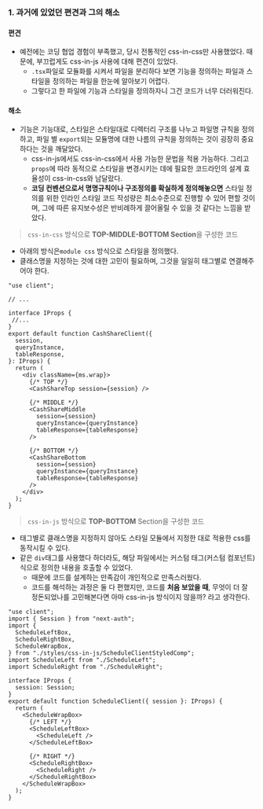### 1. 과거에 있었던 편견과 그의 해소
#### 편견
- 예전에는 코딩 협업 경험이 부족했고, 당시 전통적인 css-in-css만 사용했었다. 때문에, 부끄럽게도 css-in-js 사용에 대해 편견이 있었다.
	- `.tsx`파일로 모듈화를 시켜서 파일을 분리하다 보면 기능을 정의하는 파일과 스타일을 정의하는 파일을 한눈에 알아보기 어렵다.
	- 그렇다고 한 파일에 기능과 스타일을 정의하자니 그건 코드가 너무 더러워진다.

#### 해소
- 기능은 기능대로, 스타일은 스타일대로 디렉터리 구조를 나누고 파일명 규칙을 정의하고, 파일 별 `export`되는 모듈명에 대한 나름의 규칙을 정의하는 것이 굉장히 중요하다는 것을 깨달았다.
	- css-in-js에서도 css-in-css에서 사용 가능한 문법을 적용 가능하다. 그리고 `props`에 따라 동적으로 스타일을 변경시키는 데에 필요한 코드라인의 설계 효율성이 css-in-css와 남달랐다.
	- **코딩 컨벤션으로서 명명규칙이나 구조정의를 확실하게 정의해놓으면** 스타일 정의를 위한 인라인 스타일 코드 작성량은 최소수준으로 진행할 수 있어 편할 것이며, 그에 따른 유지보수성은 반비례하게 끌어올릴 수 있을 것 같다는 느낌을 받았다.

> `css-in-css` 방식으로 **TOP-MIDDLE-BOTTOM Section**을 구성한 코드 
- 아래의 방식은`module css` 방식으로 스타일을 정의했다.
- 클래스명을 지정하는 것에 대한 고민이 필요하며, 그것을 일일히 태그별로 연결해주어야 한다.
```tsx
"use client";

// ...

interface IProps {
 //...
}
export default function CashShareClient({
  session,
  queryInstance,
  tableResponse,
}: IProps) {
  return (
    <div className={ms.wrap}>
      {/* TOP */}
      <CashShareTop session={session} />

      {/* MIDDLE */}
      <CashShareMiddle
        session={session}
        queryInstance={queryInstance}
        tableResponse={tableResponse}
      />

      {/* BOTTOM */}
      <CashShareBottom
        session={session}
        queryInstance={queryInstance}
        tableResponse={tableResponse}
      />
    </div>
  );
}

```

> `css-in-js` 방식으로 **TOP-BOTTOM** Section을 구성한 코드 
- 태그별로 클래스명을 지정하지 않아도 스타일 모듈에서 지정한 대로 적용한 css를 동작시킬 수 있다.
- 같은 `div`태그를 사용했다 하더라도, 해당 파일에서는 커스텀 태그(커스텀 컴포넌트)식으로 정의한 내용을 호출할 수 있었다.
	- 때문에 코드를 설계하는 만족감이 개인적으로 만족스러웠다.
	- 코드를 해석하는 과정은 둘 다 편했지만, 코드를 **처음 보았을 때**, 무엇이 더 잘 정돈되었나를 고민해본다면 아마 css-in-js 방식이지 않을까? 라고 생각한다.
```tsx
"use client";
import { Session } from "next-auth";
import {
  ScheduleLeftBox,
  ScheduleRightBox,
  ScheduleWrapBox,
} from "./styles/css-in-js/ScheduleClientStyledComp";
import ScheduleLeft from "./ScheduleLeft";
import ScheduleRight from "./ScheduleRight";

interface IProps {
  session: Session;
}
export default function ScheduleClient({ session }: IProps) {
  return (
    <ScheduleWrapBox>
      {/* LEFT */}
      <ScheduleLeftBox>
        <ScheduleLeft />
      </ScheduleLeftBox>

      {/* RIGHT */}
      <ScheduleRightBox>
        <ScheduleRight />
      </ScheduleRightBox>
    </ScheduleWrapBox>
  );
}
```